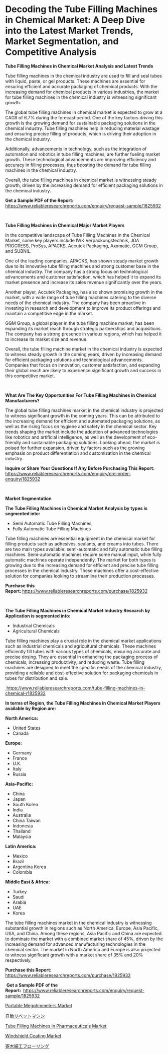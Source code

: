<p><h1>Decoding the Tube Filling Machines in Chemical Market: A Deep Dive into the Latest Market Trends, Market Segmentation, and Competitive Analysis</h1></p><p><strong>Tube Filling Machines in Chemical Market Analysis and Latest Trends</strong></p>
<p><p>Tube filling machines in the chemical industry are used to fill and seal tubes with liquid, paste, or gel products. These machines are essential for ensuring efficient and accurate packaging of chemical products. With the increasing demand for chemical products in various industries, the market for tube filling machines in the chemical industry is witnessing significant growth.</p><p>The global tube filling machines in chemical market is expected to grow at a CAGR of 6.7% during the forecast period. One of the key factors driving this growth is the growing demand for sustainable packaging solutions in the chemical industry. Tube filling machines help in reducing material wastage and ensuring precise filling of products, which is driving their adoption in the chemical industry.</p><p>Additionally, advancements in technology, such as the integration of automation and robotics in tube filling machines, are further fueling market growth. These technological advancements are improving efficiency and accuracy in filling processes, thus boosting the demand for tube filling machines in the chemical industry.</p><p>Overall, the tube filling machines in chemical market is witnessing steady growth, driven by the increasing demand for efficient packaging solutions in the chemical industry.</p></p>
<p><strong>Get a Sample PDF of the Report:&nbsp;</strong> <a href="https://www.reliableresearchreports.com/enquiry/request-sample/1825932">https://www.reliableresearchreports.com/enquiry/request-sample/1825932</a></p>
<p>&nbsp;</p>
<p><strong>Tube Filling Machines in Chemical Major Market Players</strong></p>
<p><p>In the competitive landscape of Tube Filling Machines in the Chemical Market, some key players include IWK Verpackungstechnik, JDA PROGRESS, ProSys, APACKS, Accutek Packaging, Axomatic, GGM Group, and SUBNIL.</p><p>One of the leading companies, APACKS, has shown steady market growth due to its innovative tube filling machines and strong customer base in the chemical industry. The company has a strong focus on technological advancements and customer satisfaction, which has helped it to expand its market presence and increase its sales revenue significantly over the years.</p><p>Another player, Accutek Packaging, has also shown promising growth in the market, with a wide range of tube filling machines catering to the diverse needs of the chemical industry. The company has been proactive in investing in research and development to improve its product offerings and maintain a competitive edge in the market.</p><p>GGM Group, a global player in the tube filling machine market, has been expanding its market reach through strategic partnerships and acquisitions. The company has a strong presence in various regions, which has helped it to increase its market size and revenue.</p><p>Overall, the tube filling machine market in the chemical industry is expected to witness steady growth in the coming years, driven by increasing demand for efficient packaging solutions and technological advancements. Companies that focus on innovation, customer satisfaction, and expanding their global reach are likely to experience significant growth and success in this competitive market.</p></p>
<p>&nbsp;</p>
<p><strong>What Are The Key Opportunities For Tube Filling Machines in Chemical Manufacturers?</strong></p>
<p><p>The global tube filling machines market in the chemical industry is projected to witness significant growth in the coming years. This can be attributed to the increasing demand for efficient and automated packaging solutions, as well as the rising focus on hygiene and safety in the chemical sector. Key trends shaping the market include the adoption of advanced technologies like robotics and artificial intelligence, as well as the development of eco-friendly and sustainable packaging solutions. Looking ahead, the market is poised for further expansion, driven by factors such as the growing emphasis on product differentiation and customization in the chemical industry.</p></p>
<p><strong>Inquire or Share Your Questions If Any Before Purchasing This Report:</strong> <a href="https://www.reliableresearchreports.com/enquiry/pre-order-enquiry/1825932">https://www.reliableresearchreports.com/enquiry/pre-order-enquiry/1825932</a></p>
<p>&nbsp;</p>
<p><strong>Market Segmentation</strong></p>
<p><strong>The Tube Filling Machines in Chemical Market Analysis by types is segmented into:</strong></p>
<p><ul><li>Semi Automatic Tube Filling Machines</li><li>Fully Automatic Tube Filling Machines</li></ul></p>
<p><p>Tube filling machines are essential equipment in the chemical market for filling products such as adhesives, sealants, and creams into tubes. There are two main types available: semi-automatic and fully automatic tube filling machines. Semi-automatic machines require some manual input, while fully automatic machines operate independently. The market for both types is growing due to the increasing demand for efficient and precise tube filling processes in the chemical industry. These machines offer a cost-effective solution for companies looking to streamline their production processes.</p></p>
<p><strong>Purchase this Report:&nbsp;</strong><a href="https://www.reliableresearchreports.com/purchase/1825932">https://www.reliableresearchreports.com/purchase/1825932</a></p>
<p>&nbsp;</p>
<p><strong>The Tube Filling Machines in Chemical Market Industry Research by Application is segmented into:</strong></p>
<p><ul><li>Industrial Chemicals</li><li>Agricultural Chemicals</li></ul></p>
<p><p>Tube filling machines play a crucial role in the chemical market applications such as industrial chemicals and agricultural chemicals. These machines efficiently fill tubes with various types of chemicals, ensuring accurate and precise dosing. They are essential in enhancing the packaging process of chemicals, increasing productivity, and reducing waste. Tube filling machines are designed to meet the specific needs of the chemical industry, providing a reliable and cost-effective solution for packaging chemicals in tubes for distribution and sale.</p></p>
<p><a href="https://www.reliableresearchreports.com/tube-filling-machines-in-chemical-r1825932">&nbsp;https://www.reliableresearchreports.com/tube-filling-machines-in-chemical-r1825932</a></p>
<p><strong>In terms of Region, the Tube Filling Machines in Chemical Market Players available by Region are:</strong></p>
<p>
    <p> <strong> North America: </strong>
        <ul>
            <li>United States</li>
            <li>Canada</li>
        </ul>
        </p> 
    <p> <strong> Europe: </strong>
        <ul>
            <li>Germany</li>
            <li>France</li>
            <li>U.K.</li>
            <li>Italy</li>
            <li>Russia</li>
        </ul>
        </p> 
    <p> <strong> Asia-Pacific: </strong>
        <ul>
            <li>China</li>
            <li>Japan</li>
            <li>South Korea</li>
            <li>India</li>
            <li>Australia</li>
            <li>China Taiwan</li>
            <li>Indonesia</li>
            <li>Thailand</li>
            <li>Malaysia</li>
        </ul>
        </p> 
    <p> <strong> Latin America: </strong>
        <ul>
            <li>Mexico</li>
            <li>Brazil</li>
            <li>Argentina Korea</li>
            <li>Colombia</li>
        </ul>
        </p> 
    <p> <strong> Middle East & Africa: </strong>
        <ul>
            <li>Turkey</li>
            <li>Saudi</li>
            <li>Arabia</li>
            <li>UAE</li>
            <li>Korea</li>
        </ul>
    </p>
    </p>
<p><p>The tube filling machines market in the chemical industry is witnessing substantial growth in regions such as North America, Europe, Asia Pacific, USA, and China. Among these regions, Asia Pacific and China are expected to dominate the market with a combined market share of 45%, driven by the increasing demand for advanced manufacturing technologies in the chemical sector. The market in North America and Europe is also projected to witness significant growth with a market share of 35% and 20% respectively.</p></p>
<p><strong>Purchase this Report: </strong><a href="https://www.reliableresearchreports.com/purchase/1825932">https://www.reliableresearchreports.com/purchase/1825932</a></p>
<p>&nbsp;<strong>Get a Sample PDF of the Report:&nbsp;&nbsp;</strong><a href="https://www.reliableresearchreports.com/enquiry/request-sample/1825932">https://www.reliableresearchreports.com/enquiry/request-sample/1825932</a></p>
<p><strong></strong></p>
<p><p><a href="https://github.com/yoshih12/Market-Research-Report-List-3/blob/main/portable-megohmmeters-market.md">Portable Megohmmeters Market</a></p><p><a href="https://github.com/roulaayoub-saad/Market-Research-Report-List-1/blob/main/340921439876.md">自動リベットマシン</a></p><p><a href="https://github.com/jerrycopelandthomaswsqd8q/Market-Research-Report-List-2/blob/main/tube-filling-machines-in-pharmaceuticals-market.md">Tube Filling Machines in Pharmaceuticals Market</a></p><p><a href="https://issuu.com/reportprime-2/docs/windshield-coating-market-size-2030.pptx">Windshield Coating Market</a></p><p><a href="https://github.com/KaydenJohns1964/Market-Research-Report-List-1/blob/main/298486641735.md">寄木細工フローリング</a></p></p>